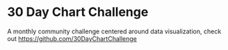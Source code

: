 # 30 Day Chart Challenge

A monthly community challenge centered around data visualization, check out https://github.com/30DayChartChallenge
